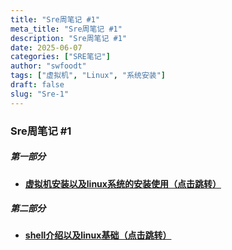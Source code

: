 ```yaml
---
title: "Sre周笔记 #1"
meta_title: "Sre周笔记 #1"
description: "Sre周笔记 #1"
date: 2025-06-07
categories: ["SRE笔记"]
author: "swfoodt"
tags: ["虚拟机", "Linux", "系统安装"]
draft: false
slug: "Sre-1"
---
```


### Sre周笔记 #1

##### 第一部分

- [**虚拟机安装以及linux系统的安装使用（点击跳转）**](/blog/sre/sre-vmware)  

##### 第二部分

- [**shell介绍以及linux基础（点击跳转）**](/blog/linux/linux-basic)  

